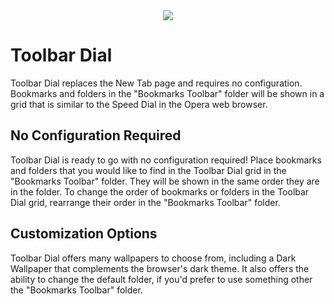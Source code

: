 <div style="text-align:center"><img src ="https://github.com/lucaseverett/toolbar-dial-firefox/blob/master/DefaultLight.png" /></div>

# Toolbar Dial

Toolbar Dial replaces the New Tab page and requires no configuration. Bookmarks and folders in the "Bookmarks Toolbar" folder will be shown in a grid that is similar to the Speed Dial in the Opera web browser.

## No Configuration Required

Toolbar Dial is ready to go with no configuration required! Place bookmarks and folders that you would like to find in the Toolbar Dial grid in the "Bookmarks Toolbar" folder. They will be shown in the same order they are in the folder. To change the order of bookmarks or folders in the Toolbar Dial grid, rearrange their order in the "Bookmarks Toolbar" folder.

## Customization Options

Toolbar Dial offers many wallpapers to choose from, including a Dark Wallpaper that complements the browser's dark theme. It also offers the ability to change the default folder, if you'd prefer to use something other the "Bookmarks Toolbar" folder.
